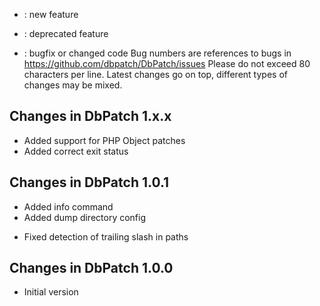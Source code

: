 + : new feature
- : deprecated feature
* : bugfix or changed code
Bug numbers are references to bugs in https://github.com/dbpatch/DbPatch/issues
Please do not exceed 80 characters per line.
Latest changes go on top, different types of changes may be mixed.


Changes in DbPatch 1.x.x
------------------------
+ Added support for PHP Object patches
+ Added correct exit status

Changes in DbPatch 1.0.1
------------------------
+ Added info command
+ Added dump directory config
* Fixed detection of trailing slash in paths

Changes in DbPatch 1.0.0
------------------------
+  Initial version



